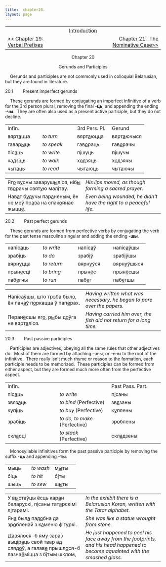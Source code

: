 ```yaml
---
title:  chapter20. 
layout: page
---
```



<table>
<colgroup>
<col style="width: 33%" />
<col style="width: 33%" />
<col style="width: 33%" />
</colgroup>
<tbody>
<tr class="odd">
<td><br />
</td>
<td style="text-align: center;"><a href="introduction.html">Introduction</a><br />
</td>
<td style="text-align: right;"><br />
</td>
</tr>
<tr class="even">
<td><a href="chapter19.html">&lt;&lt; Chapter 19:  Verbal Prefixes</a><br />
</td>
<td style="text-align: center;"><br />
</td>
<td style="text-align: right;"><a href="chapter21.html">Chapter 21:  The Nominative Case</a><a href="file:///Users/chris/vitba.org/fofmb/chapter20.html">&gt;&gt;</a><br />
</td>
</tr>
</tbody>
</table>

  

<div style="text-align: center;">

Chapter 20  
  
Gerunds and Participles  

</div>

  
    Gerunds and participles are not commonly used in colloquial
Belarusian, but they are found in literature.  
  
20.1        Present imperfect gerunds  
  
    These gerunds are formed by conjugating an imperfect infinitive of a
verb for the 3rd person plural, removing the final
-<span style="font-weight: bold;">ць</span>, and appending the ending
-<span style="font-weight: bold;">чы</span>.  They are often also used
as a present active participle, but they do not decline.  
  

<table>
<colgroup>
<col style="width: 25%" />
<col style="width: 25%" />
<col style="width: 25%" />
<col style="width: 25%" />
</colgroup>
<tbody>
<tr class="odd">
<td>Infin.<br />
</td>
<td><br />
</td>
<td>3rd Pers. Pl.<br />
</td>
<td>Gerund<br />
</td>
</tr>
<tr class="even">
<td>вярт<span style="text-decoration: underline;">а</span>цца<br />
</td>
<td><span style="font-style: italic;">to turn</span><br />
</td>
<td>вярт<span style="text-decoration: underline;">а</span>юцца<br />
</td>
<td>вярт<span style="text-decoration: underline;">а</span>ючыся<br />
</td>
</tr>
<tr class="odd">
<td>гавар<span style="text-decoration: underline;">ы</span>ць<br />
</td>
<td><span style="font-style: italic;">to speak</span><br />
</td>
<td>гав<span style="text-decoration: underline;">о</span>раць<br />
</td>
<td>гав<span style="text-decoration: underline;">о</span>рачы<br />
</td>
</tr>
<tr class="even">
<td>піс<span style="text-decoration: underline;">а</span>ць<br />
</td>
<td><span style="font-style: italic;">to write</span><br />
</td>
<td>п<span style="text-decoration: underline;">і</span>шуць<br />
</td>
<td>п<span style="text-decoration: underline;">і</span>шучы<br />
</td>
</tr>
<tr class="odd">
<td>хадз<span style="text-decoration: underline;">і</span>ць<br />
</td>
<td><span style="font-style: italic;">to walk</span><br />
</td>
<td>х<span style="text-decoration: underline;">о</span>дзяць<br />
</td>
<td>х<span style="text-decoration: underline;">о</span>дзячы<br />
</td>
</tr>
<tr class="even">
<td>чыт<span style="text-decoration: underline;">а</span>ць<br />
</td>
<td><span style="font-style: italic;">to read</span><br />
</td>
<td>чыт<span style="text-decoration: underline;">а</span>юць<br />
</td>
<td>чыт<span style="text-decoration: underline;">а</span>ючы<br />
</td>
</tr>
</tbody>
</table>

  

<table>
<colgroup>
<col style="width: 50%" />
<col style="width: 50%" />
</colgroup>
<tbody>
<tr class="odd">
<td>Яг<span style="text-decoration: underline;">о</span> в<span style="text-decoration: underline;">у</span>сны заваруш<span style="text-decoration: underline;">ы</span>ліся, ніб<span style="text-decoration: underline;">ы</span> тв<span style="text-decoration: underline;">о</span>рачы свят<span style="text-decoration: underline;">у</span>ю мал<span style="text-decoration: underline;">і</span>тву.<br />
</td>
<td><span style="font-style: italic;">His lips moved, as though forming a sacred prayer.</span><br />
</td>
</tr>
<tr class="even">
<td>Нав<span style="text-decoration: underline;">а</span>т б<span style="text-decoration: underline;">у</span>дучы пар<span style="text-decoration: underline;">а</span>неным, ён не меў пр<span style="text-decoration: underline;">а</span>ва на спак<span style="text-decoration: underline;">о</span>йнае жыцц<span style="text-decoration: underline;">ё</span>.<br />
</td>
<td><span style="font-style: italic;">Even being wounded, he didn't have the right to a peaceful life.</span><br />
</td>
</tr>
</tbody>
</table>

  
  
20.2        Past perfect gerunds  
  
    These gerunds are formed from perfective verbs by conjugating the
verb for the past tense masculine singular and adding the ending
-<span style="font-weight: bold;">шы</span>.  
  

<table>
<colgroup>
<col style="width: 25%" />
<col style="width: 25%" />
<col style="width: 25%" />
<col style="width: 25%" />
</colgroup>
<tbody>
<tr class="odd">
<td>напіс<span style="text-decoration: underline;">а</span>ць<br />
</td>
<td><span style="font-style: italic;">to write</span><br />
</td>
<td>напіс<span style="text-decoration: underline;">а</span>ў<br />
</td>
<td>напіс<span style="text-decoration: underline;">а</span>ўшы<br />
</td>
</tr>
<tr class="even">
<td>зраб<span style="text-decoration: underline;">і</span>ць<br />
</td>
<td><span style="font-style: italic;">to do</span><br />
</td>
<td>зраб<span style="text-decoration: underline;">і</span>ў<br />
</td>
<td>зраб<span style="text-decoration: underline;">і</span>ўшы<br />
</td>
</tr>
<tr class="odd">
<td>вярн<span style="text-decoration: underline;">у</span>цца<br />
</td>
<td><span style="font-style: italic;">to return</span><br />
</td>
<td>вярн<span style="text-decoration: underline;">у</span>ўся<br />
</td>
<td>вярн<span style="text-decoration: underline;">у</span>ўшыся<br />
</td>
</tr>
<tr class="even">
<td>прын<span style="text-decoration: underline;">е</span>сці<br />
</td>
<td><span style="font-style: italic;">to bring</span><br />
</td>
<td>прын<span style="text-decoration: underline;">ё</span>с<br />
</td>
<td>прын<span style="text-decoration: underline;">ё</span>сшы<br />
</td>
</tr>
<tr class="odd">
<td>паб<span style="text-decoration: underline;">е</span>гчы<br />
</td>
<td><span style="font-style: italic;">to run</span><br />
</td>
<td>паб<span style="text-decoration: underline;">е</span>г<br />
</td>
<td>паб<span style="text-decoration: underline;">е</span>гшы<br />
</td>
</tr>
</tbody>
</table>

  
  

<table>
<colgroup>
<col style="width: 50%" />
<col style="width: 50%" />
</colgroup>
<tbody>
<tr class="odd">
<td>Напіс<span style="text-decoration: underline;">а</span>ўшы, што тр<span style="text-decoration: underline;">э</span>ба был<span style="text-decoration: underline;">о</span>, ён пач<span style="text-decoration: underline;">а</span>ў п<span style="text-decoration: underline;">о</span>ркацца ў пап<span style="text-decoration: underline;">е</span>рах.<br />
</td>
<td><span style="font-style: italic;">Having written what was necessary, he began to pore over the papers.</span><br />
</td>
</tr>
<tr class="even">
<td>Перан<span style="text-decoration: underline;">ё</span>сшы яг<span style="text-decoration: underline;">о</span>, р<span style="text-decoration: underline;">ы</span>бы д<span style="text-decoration: underline;">о</span>ўга не вярт<span style="text-decoration: underline;">а</span>ліся.<br />
</td>
<td><span style="font-style: italic;">Having carried him over, the fish did not return for a long time.</span><br />
</td>
</tr>
</tbody>
</table>

  
  
20.3        Past passive participles  
  
    Participles are adjectives, obeying all the same rules that other
adjectives do.  Most of them are formed by attaching –аны, or –ены to
the root of the infinitive.  There really isn’t much rhyme or reason to
the formation, each participle needs to be memorized.  These participles
can be formed from either aspect, but they are formed much more often
from the perfective aspect.  
  

<table>
<colgroup>
<col style="width: 33%" />
<col style="width: 33%" />
<col style="width: 33%" />
</colgroup>
<tbody>
<tr class="odd">
<td>Infin.<br />
</td>
<td><br />
</td>
<td>Past Pass. Part.<br />
</td>
</tr>
<tr class="even">
<td>піс<span style="text-decoration: underline;">а</span>ць<br />
</td>
<td><span style="font-style: italic;">to write</span><br />
</td>
<td>п<span style="text-decoration: underline;">і</span>саны<br />
</td>
</tr>
<tr class="odd">
<td>звяз<span style="text-decoration: underline;">а</span>ць<br />
</td>
<td><span style="font-style: italic;">to bind</span> (Perfective)<br />
</td>
<td>зв<span style="text-decoration: underline;">я</span>заны<br />
</td>
</tr>
<tr class="even">
<td>куп<span style="text-decoration: underline;">і</span>ць<br />
</td>
<td><span style="font-style: italic;">to buy </span>(Perfective)<br />
</td>
<td>к<span style="text-decoration: underline;">у</span>плены<br />
</td>
</tr>
<tr class="odd">
<td>зраб<span style="text-decoration: underline;">і</span>ць<br />
</td>
<td><span style="font-style: italic;">to do, to make</span> (Perfective)<br />
</td>
<td>зр<span style="text-decoration: underline;">о</span>блены<br />
</td>
</tr>
<tr class="even">
<td>скл<span style="text-decoration: underline;">а</span>сці<br />
</td>
<td><span style="font-style: italic;">to stack </span>(Perfective)<br />
</td>
<td>скл<span style="text-decoration: underline;">а</span>дзены<br />
</td>
</tr>
</tbody>
</table>

  
  
    Monosyllable infinitives form the past passive participle by
removing the suffix -<span style="font-weight: bold;">ць</span> and
appending -<span style="font-weight: bold;">ты</span>.  
  

<table>
<colgroup>
<col style="width: 33%" />
<col style="width: 33%" />
<col style="width: 33%" />
</colgroup>
<tbody>
<tr class="odd">
<td>мыць<br />
</td>
<td><span style="font-style: italic;">to wash</span><br />
</td>
<td>м<span style="text-decoration: underline;">ы</span>ты<br />
</td>
</tr>
<tr class="even">
<td>біць<br />
</td>
<td><span style="font-style: italic;">to hit</span><br />
</td>
<td>б<span style="text-decoration: underline;">і</span>ты<br />
</td>
</tr>
<tr class="odd">
<td>шыць<br />
</td>
<td><span style="font-style: italic;">to sew</span><br />
</td>
<td>ш<span style="text-decoration: underline;">ы</span>ты<br />
</td>
</tr>
</tbody>
</table>

  
  

<table>
<colgroup>
<col style="width: 50%" />
<col style="width: 50%" />
</colgroup>
<tbody>
<tr class="odd">
<td>У в<span style="text-decoration: underline;">ы</span>стаўцы ёсць кар<span style="text-decoration: underline;">а</span>н белар<span style="text-decoration: underline;">у</span>скі, п<span style="text-decoration: underline;">і</span>саны тат<span style="text-decoration: underline;">а</span>рскімі л<span style="text-decoration: underline;">і</span>тарамі.<br />
</td>
<td><span style="font-style: italic;">In the exhibit there is a Belarusian Koran, written with the Tatar alphabet.</span><br />
</td>
</tr>
<tr class="even">
<td>Ян<span style="text-decoration: underline;">а</span> был<span style="text-decoration: underline;">а</span> пад<span style="text-decoration: underline;">о</span>бна да зр<span style="text-decoration: underline;">о</span>бленай з к<span style="text-decoration: underline;">а</span>меню фіг<span style="text-decoration: underline;">у</span>ркі.<br />
</td>
<td><span style="font-style: italic;">She was like a statue wrought from stone.</span><br />
</td>
</tr>
<tr class="odd">
<td>Давял<span style="text-decoration: underline;">о</span>ся-б ям<span style="text-decoration: underline;">у</span> з<span style="text-decoration: underline;">а</span>раз выцір<span style="text-decoration: underline;">а</span>ць свой твар ад сляд<span style="text-decoration: underline;">о</span>ў, а галав<span style="text-decoration: underline;">е</span> прышл<span style="text-decoration: underline;">о</span>ся-б лазна<span style="text-decoration: underline;">ё</span>міцца з б<span style="text-decoration: underline;">і</span>тым шклом,<br />
</td>
<td><span style="font-style: italic;">He just happened to peel his face away from the footprints, and his head happened to become aquainted with the smashed glass.</span><br />
</td>
</tr>
</tbody>
</table>

  

